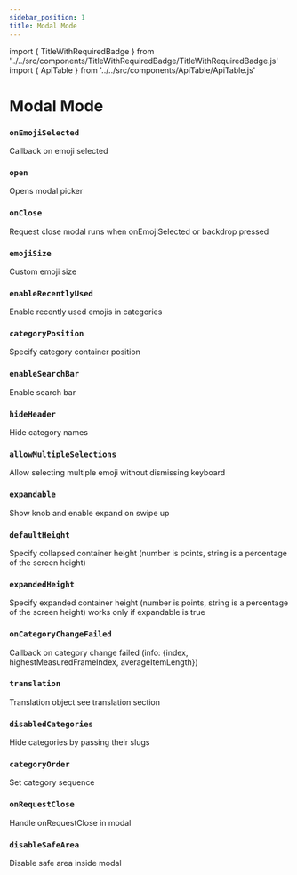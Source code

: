 ```yaml
---
sidebar_position: 1
title: Modal Mode
---
```


import { TitleWithRequiredBadge } from '../../src/components/TitleWithRequiredBadge/TitleWithRequiredBadge.js'
import { ApiTable } from '../../src/components/ApiTable/ApiTable.js'

# Modal Mode

### <TitleWithRequiredBadge>`onEmojiSelected`</TitleWithRequiredBadge>

Callback on emoji selected

<ApiTable typeVal='function' defaultVal='undefined'/>

### <TitleWithRequiredBadge>`open`</TitleWithRequiredBadge>

Opens modal picker

<ApiTable typeVal='boolean' defaultVal='false'/>

### <TitleWithRequiredBadge>`onClose`</TitleWithRequiredBadge>

Request close modal runs when onEmojiSelected or backdrop pressed

<ApiTable typeVal='function' defaultVal='undefined'/>

### `emojiSize`

Custom emoji size

<ApiTable typeVal='number' defaultVal='28'/>

### `enableRecentlyUsed`

Enable recently used emojis in categories

<ApiTable typeVal='boolean' defaultVal='false'/>

### `categoryPosition`

Specify category container position

<ApiTable typeVal="'floating' | 'top' | 'bottom'" defaultVal="floating"/>

### `enableSearchBar`

Enable search bar

<ApiTable typeVal='boolean' defaultVal='false'/>

### `hideHeader`

Hide category names

<ApiTable typeVal='boolean' defaultVal='false'/>

### `allowMultipleSelections`

Allow selecting multiple emoji without dismissing keyboard

<ApiTable typeVal='boolean' defaultVal='false'/>

### `expandable`

Show knob and enable expand on swipe up

<ApiTable typeVal='boolean' defaultVal='true'/>

### `defaultHeight`

Specify collapsed container height (number is points, string is a percentage of the screen height)

<ApiTable typeVal='number | string' defaultVal='40%'/>

### `expandedHeight`

Specify expanded container height (number is points, string is a percentage of the screen height) works only if expandable is true

<ApiTable typeVal='number | string' defaultVal='80%'/>

### `onCategoryChangeFailed`

Callback on category change failed (info: {index, highestMeasuredFrameIndex, averageItemLength})

<ApiTable typeVal='function' defaultVal='warn(info)'/>

### `translation`

Translation object see translation section

<ApiTable typeVal='CategoryTranslation' defaultVal='en'/>

### `disabledCategories`

Hide categories by passing their slugs

<ApiTable typeVal='CategoryTypes[]' defaultVal='[]'/>

### `categoryOrder`

Set category sequence

<ApiTable typeVal='CategoryTypes[]' defaultVal='[]'/>

### `onRequestClose`

Handle onRequestClose in modal

<ApiTable typeVal='function' defaultVal='undefined'/>

### `disableSafeArea`

Disable safe area inside modal

<ApiTable typeVal='boolean' defaultVal='false'/>
